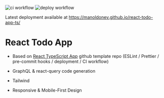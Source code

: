 ![ci workflow](https://github.com/manoldonev/react-todo-app-ts/actions/workflows/main.yml/badge.svg) ![deploy workflow](https://github.com/manoldonev/react-todo-app-ts/actions/workflows/deploy.yml/badge.svg)

Latest deployment available at https://manoldonev.github.io/react-todo-app-ts/

# React Todo App

- Based on [React TypeScript App](https://github.com/manoldonev/react-app-template-ts) github template repo (ESLint / Prettier / pre-commit hooks / deployment / CI workflow)

- GraphQL & react-query code generation

- Tailwind

- Responsive & Mobile-First Design
